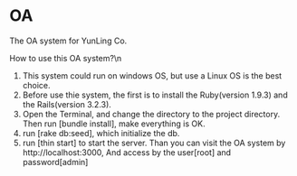 OA
=====

The OA system for YunLing Co.    

How to use this OA system?\n
1. This system could run on windows OS, but use a Linux OS is the best choice.  
2. Before use thie system, the first is to install the Ruby(version 1.9.3) and the Rails(version 3.2.3).  
3. Open the Terminal, and change the directory to the project directory. Then run [bundle install], make everything is OK.  
4. run [rake db:seed], which initialize the db.  
5. run [thin start] to start the server. Than you can visit the OA system by http://localhost:3000, And access by the user[root] and password[admin]  

